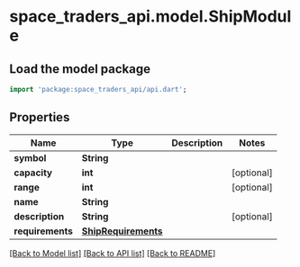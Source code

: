 # space_traders_api.model.ShipModule

## Load the model package
```dart
import 'package:space_traders_api/api.dart';
```

## Properties
Name | Type | Description | Notes
------------ | ------------- | ------------- | -------------
**symbol** | **String** |  | 
**capacity** | **int** |  | [optional] 
**range** | **int** |  | [optional] 
**name** | **String** |  | 
**description** | **String** |  | [optional] 
**requirements** | [**ShipRequirements**](ShipRequirements.md) |  | 

[[Back to Model list]](../README.md#documentation-for-models) [[Back to API list]](../README.md#documentation-for-api-endpoints) [[Back to README]](../README.md)


